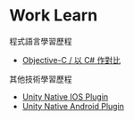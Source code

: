 # Work Learn
程式語言學習歷程
- [Objective-C / 以 C# 作對比](objective-c-csharp.md)

其他技術學習歷程
- [Unity Native IOS Plugin](Unity-native-ios-plugin.md)
- [Unity Native Android Plugin](Unity-native-android-plugin.md)
